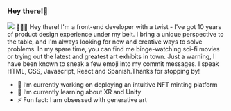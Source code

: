 ### Hey there!👋

<img src="https://res.cloudinary.com/dk9mn4cvz/image/upload/v1672940885/marianaOka-frontenddev_dozppm.png">
👩🏻‍💻 Hey there! I'm a front-end developer with a twist - I've got 10 years of product design experience under my belt. I bring a unique perspective to the table, and I'm always looking for new and creative ways to solve problems. In my spare time, you can find me binge-watching sci-fi movies or trying out the latest and greatest art exhibits in town. Just a warning, I have been known to sneak a few emoji into my commit messages. I speak HTML, CSS, Javascript, React and Spanish.Thanks for stopping by!

- 🔭 I’m currently working on deploying an intuitive NFT minting platform
- 🌱 I’m currently learning about XR and Unity
- ⚡ Fun fact: I am obsessed with generative art
